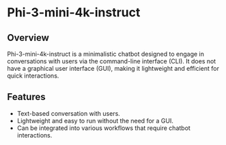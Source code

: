 # Phi-3-mini-4k-instruct

## Overview
Phi-3-mini-4k-instruct is a minimalistic chatbot designed to engage in conversations with users via the command-line interface (CLI). It does not have a graphical user interface (GUI), making it lightweight and efficient for quick interactions.

## Features
- Text-based conversation with users.
- Lightweight and easy to run without the need for a GUI.
- Can be integrated into various workflows that require chatbot interactions.

